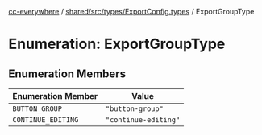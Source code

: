 [cc-everywhere](../../../../../index.md) / [shared/src/types/ExportConfig.types](../index.md) / ExportGroupType

# Enumeration: ExportGroupType

## Enumeration Members

| Enumeration Member | Value |
| ------ | ------ |
| `BUTTON_GROUP` | `"button-group"` |
| `CONTINUE_EDITING` | `"continue-editing"` |
